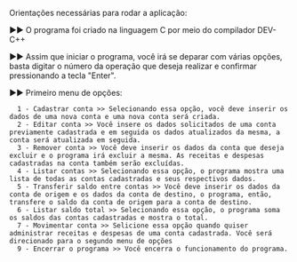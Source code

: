 Orientações necessárias para rodar a aplicação:

►► O programa foi criado na linguagem C por meio do compilador DEV-C++

►► Assim que iniciar o programa, você irá se deparar com várias opções, basta digitar o número da operação que deseja realizar e confirmar pressionando a tecla "Enter".

►► Primeiro menu de opções:

      1 - Cadastrar conta >> Selecionando essa opção, você deve inserir os dados de uma nova conta e uma nova conta será criada.
      2 - Editar conta >> Você insere os dados solicitados de uma conta previamente cadastrada e em seguida os dados atualizados da mesma, a conta será atualizada em seguida.
      3 - Remover conta >> Você deve inserir os dados da conta que deseja excluir e o programa irá excluir a mesma. As receitas e despesas cadastradas na conta também serão excluídas.
      4 - Listar contas >> Selecionando essa opção, o programa mostra uma lista de todas as contas cadastradas e seus respectivos dados.
      5 - Transferir saldo entre contas >> Você deve inserir os dados da conta de origem e os dados da conta de destino, o programa, então, transfere o saldo da conta de origem para a conta de destino.
      6 - Listar saldo total >> Selecionando essa opção, o programa soma os saldos das contas cadastradas e mostra o total.
      7 - Movimentar conta >> Selicione essa opção quando quiser administrar receitas e despesas de uma conta cadastrada. Você será direcionado para o segundo menu de opções
      9 - Encerrar o programa >> Você encerra o funcionamento do programa.
      
      
